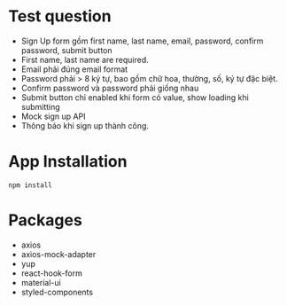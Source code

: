 # Test question
- Sign Up form gồm first name, last name, email, password, confirm password, submit button
- First name, last name are required.
- Email phải đúng email format
- Password phải > 8 ký tự, bao gồm chữ hoa, thường, số, ký tự đặc biệt.
- Confirm password và password phải giống nhau
- Submit button chỉ enabled khi form có value, show loading khi submitting
- Mock sign up API
- Thông báo khi sign up thành công.

# App Installation
```
npm install
```

# Packages
- axios
- axios-mock-adapter
- yup
- react-hook-form
- material-ui
- styled-components
  
